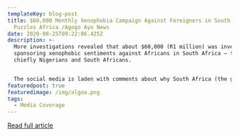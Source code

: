 ```yaml
---
templateKey: blog-post
title: $60,000 Monthly Xenophobia Campaign Against Foreigners in South Africa
  Puzzles Africa /Agogo Ayo News
date: 2020-08-25T09:22:06.425Z
description: >-
  More investigations revealed that about $60,000 (R1 million) was invested in
  sponsoring xenophobic sentiments against Africans in South Africa – targeting
  chiefly Nigerians and South Africans.


  The social media is laden with comments about why South Africa (the government primarily) often chooses to sacrifice Africans living in their country on the altar of their own failure.
featuredpost: true
featuredimage: /img/algoa.png
tags:
  - Media Coverage
---
```



[Read full article](https://agogoayonews.com/2020/08/26/60000-monthly-xenophobia-campaign-against-foreigners-in-south-africa-puzzles-africa/)